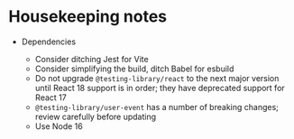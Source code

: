 # Housekeeping notes

- Dependencies

  - Consider ditching Jest for Vite
  - Consider simplifying the build, ditch Babel for esbuild
  - Do not upgrade `@testing-library/react` to the next major version until React 18 support is in order; they have deprecated support for React 17
  - `@testing-library/user-event` has a number of breaking changes; review carefully before updating
  - Use Node 16
